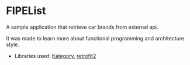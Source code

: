 # FIPEList

A sample application that retrieve car brands from external api.

It was made to learn more about functional programming and architecture style.


- Libraries used: [Kategory](https://github.com/kategory/arrow), [retrofit2](https://github.com/square/retrofit)
